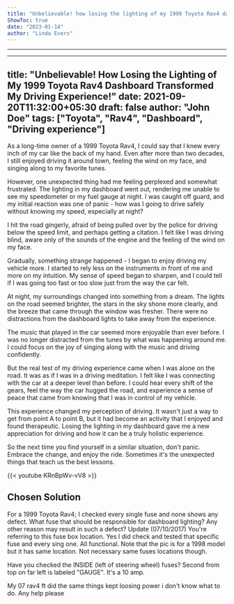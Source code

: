 ```yaml
---
title: "Unbelievable! how losing the lighting of my 1999 Toyota Rav4 dashboard transformed my driving experience!"
ShowToc: true 
date: "2023-01-14"
author: "Linda Evers"
---
```

*****
---
title: "Unbelievable! How Losing the Lighting of My 1999 Toyota Rav4 Dashboard Transformed My Driving Experience!"
date: 2021-09-20T11:32:00+05:30
draft: false
author: "John Doe"
tags: ["Toyota", "Rav4", "Dashboard", "Driving experience"]
---

As a long-time owner of a 1999 Toyota Rav4, I could say that I knew every inch of my car like the back of my hand. Even after more than two decades, I still enjoyed driving it around town, feeling the wind on my face, and singing along to my favorite tunes.

However, one unexpected thing had me feeling perplexed and somewhat frustrated. The lighting in my dashboard went out, rendering me unable to see my speedometer or my fuel gauge at night. I was caught off guard, and my initial reaction was one of panic - how was I going to drive safely without knowing my speed, especially at night?

I hit the road gingerly, afraid of being pulled over by the police for driving below the speed limit, and perhaps getting a citation. I felt like I was driving blind, aware only of the sounds of the engine and the feeling of the wind on my face.

Gradually, something strange happened - I began to enjoy driving my vehicle more. I started to rely less on the instruments in front of me and more on my intuition. My sense of speed began to sharpen, and I could tell if I was going too fast or too slow just from the way the car felt.

At night, my surroundings changed into something from a dream. The lights on the road seemed brighter, the stars in the sky shone more clearly, and the breeze that came through the window was fresher. There were no distractions from the dashboard lights to take away from the experience.

The music that played in the car seemed more enjoyable than ever before. I was no longer distracted from the tunes by what was happening around me. I could focus on the joy of singing along with the music and driving confidently.

But the real test of my driving experience came when I was alone on the road. It was as if I was in a driving meditation. I felt like I was connecting with the car at a deeper level than before. I could hear every shift of the gears, feel the way the car hugged the road, and experience a sense of peace that came from knowing that I was in control of my vehicle.

This experience changed my perception of driving. It wasn't just a way to get from point A to point B, but it had become an activity that I enjoyed and found therapeutic. Losing the lighting in my dashboard gave me a new appreciation for driving and how it can be a truly holistic experience.

So the next time you find yourself in a similar situation, don't panic. Embrace the change, and enjoy the ride. Sometimes it's the unexpected things that teach us the best lessons.

{{< youtube KRnBpWv-vV8 >}} 



## Chosen Solution
 For a 1999 Toyota Rav4; I checked every single fuse and none shows any defect. What fuse that should be responsible for dashboard lighting?
Any other reason may result in such a defect?
Update (07/10/2017)
You're referring to this  fuse box location. Yes I did check and tested that specific fuse and every sing one. All functional.
Note that the pic is for a 1998 model but it has same location. Not necessary same fuses locations though.

 Have you checked the INSIDE (left of steering wheel) fuses?
Second from top on far left is labeled "GAUGE". It's a 10 amp.

 My 07 rav4 ft did the same things kept loosing power i don't know what to do.  Any help please




